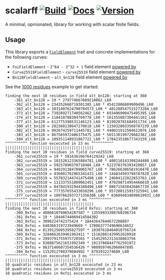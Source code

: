 # scalarff [![Build](https://img.shields.io/circleci/build/github/chancehudson/scalarff/main)](https://dl.circleci.com/status-badge/redirect/gh/chancehudson/scalarff/tree/main) [![Docs](https://img.shields.io/docsrs/scalarff)](https://docs.rs/scalarff) [![Version](https://img.shields.io/crates/v/scalarff)](https://crates.io/crates/scalarff)

A minimal, opinionated, library for working with scalar finite fields.

## Usage

This library exports a [`FieldElement`](https://docs.rs/scalarff/latest/scalarff/trait.FieldElement.html#required-methods) trait and concrete implementations for the following curves:

- `FoiFieldElement` - `2^64 - 2^32 + 1` field element [powered by](https://docs.rs/twenty-first/latest/twenty_first/math/b_field_element/struct.BFieldElement.html)
- `Curve25519FieldElement` - `curve25519` field element [powered by](https://docs.rs/curve25519-dalek/latest/curve25519_dalek/scalar/index.html)
- `Bn128FieldElement` - `alt_bn128` field element [powered by](https://docs.rs/ark-bn254/0.4.0/ark_bn254/)

See the [1000 residues](https://github.com/chancehudson/scalarff/blob/main/examples/1000_residues.rs) example to get started.

```
finding the next 10 residues in field alt_bn128: starting at 360
    -361_alt_bn128 = 19 * 279774667609210862_L60
    -362_alt_bn128 = 234352660719301385_L60 * 45422006889909496_L60
    -363_alt_bn128 = 1031407624700784573_L60 * 401288547515273284_L60
    -373_alt_bn128 = 739289271740562462_L60 * 693406900475495395_L60
    -374_alt_bn128 = 118418780304769778_L60 * 161355887304441103_L60
    -377_alt_bn128 = 612775390531146123_L60 * 819920781684911734_L60
    -380_alt_bn128 = 282368138647270618_L60 * 1150328033568787239_L60
    -382_alt_bn128 = 992674259711445781_L60 * 440021912504612076_L60
    -383_alt_bn128 = 867565972486375475_L60 * 565130199729682382_L60
    -384_alt_bn128 = 109351148931867722_L60 * 170423518677343159_L60
^^^^^^^^^^ function excecuted in 23 ms ^^^^^^^^^^
||||||||||||||||||||||||||||||||||||||||
finding the next 10 residues in field curve25519: starting at 360
    -361_curve25519 = 19 * 581636266764129242_L60
    -362_curve25519 = 181526123365884781_L60 * 400110143398244480_L60
    -363_curve25519 = 59257890370718404_L60 * 522378376393410857_L60
    -364_curve25519 = 948291384789065767_L60 * 786266386581910470_L60
    -365_curve25519 = 436801762965341433_L60 * 144834503798787828_L60
    -369_curve25519 = 557032144741475498_L60 * 24604122022653763_L60
    -371_curve25519 = 111337551809662451_L60 * 470298714954466810_L60
    -373_curve25519 = 847841932944108498_L60 * 886715838426867739_L60
    -375_curve25519 = 777357655433650296_L60 * 957200115937325941_L60
    -377_curve25519 = 1097662937271356306_L60 * 636894834099619931_L60
^^^^^^^^^^ function excecuted in 3 ms ^^^^^^^^^^
||||||||||||||||||||||||||||||||||||||||
finding the next 10 residues in field 0xfoi: starting at 360
    -360_0xfoi = 4886810760654287587 * 13559933308760296734
    -361_0xfoi = 19 * 18446744069414584302
    -363_0xfoi = 3096224742375424 * 18443647844672208897
    -364_0xfoi = 640366319723949669 * 17806377749690634652
    -368_0xfoi = 8139125605395827597 * 10307618464018756724
    -369_0xfoi = 3284662639461963411 * 15162081429952620910
    -371_0xfoi = 2993791755975720565 * 15452952313438863756
    -373_0xfoi = 8308875621651992349 * 10137868447762591972
    -375_0xfoi = 8637146607354536426 * 9809597462060047895
    -384_0xfoi = 1152912708379604992 * 8791932274689_L60
^^^^^^^^^^ function excecuted in 3 ms ^^^^^^^^^^
||||||||||||||||||||||||||||||||||||||||
10 quadratic residues in alt_bn128 excecuted in 23 ms
10 quadratic residues in curve25519 excecuted in 3 ms
10 quadratic residues in 0xfoi excecuted in 3 ms
```
